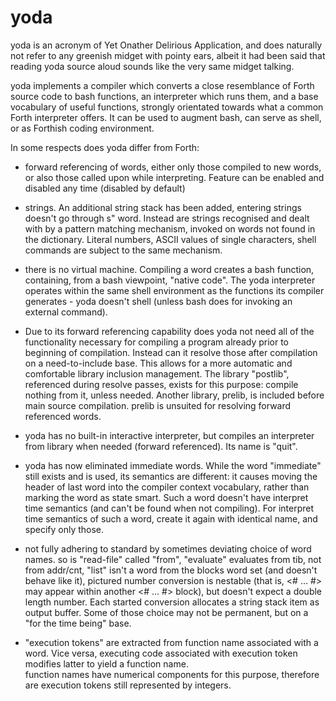# yoda
yoda is an acronym of Yet Onather Delirious Application, and does naturally not refer to any greenish midget with pointy ears,
albeit it had been said that reading yoda source aloud sounds like the very same midget talking.

yoda implements a compiler which converts a close resemblance of Forth source code to bash functions,
an interpreter which runs them, and a base vocabulary of useful functions, strongly orientated towards
what a common Forth interpreter offers. It can be used to augment bash, can serve as shell, or as Forthish
coding environment.

In some respects does yoda differ from Forth:

- forward referencing of words, either only those compiled to new
  words, or also those called upon while interpreting. Feature can
  be enabled and disabled any time (disabled by default)

- strings. An additional string stack has been added, entering strings
  doesn't go through  s"  word. Instead are strings recognised and dealt
  with by a pattern matching mechanism, invoked on words not found in
  the dictionary. Literal numbers, ASCII values of single characters,
  shell commands are subject to the same mechanism.

- there is no virtual machine. Compiling a word creates a bash function,
  containing, from a bash viewpoint, "native code". The yoda interpreter
  operates within the same shell environment as the functions its
  compiler generates - yoda doesn't shell (unless bash does for invoking
  an external command).

- Due to its forward referencing capability does yoda not need all of
  the functionality necessary for compiling a program already prior to
  beginning of compilation. Instead can it resolve those after compilation
  on a need-to-include base. This allows for a more automatic and
  comfortable library inclusion management. The library "postlib",
  referenced during resolve passes, exists for this purpose: compile
  nothing from it, unless needed.
  Another library, prelib, is included before main source compilation.
  prelib is unsuited for resolving forward referenced words.

- yoda has no built-in interactive interpreter, but compiles an interpreter
  from library when needed (forward referenced). Its name is "quit".

- yoda has now eliminated immediate words. While the word "immediate"
  still exists and is used, its semantics are different: it causes moving
  the header of last word into the compiler context vocabulary, rather than
  marking the word as state smart. Such a word doesn't have interpret time
  semantics (and can't be found when not compiling). For interpret time
  semantics of such a word, create it again with identical name, and specify
  only those.

- not fully adhering to standard by sometimes deviating choice of word names.
  so is "read-file" called "from", "evaluate" evaluates from tib, not from addr/cnt,
  "list" isn't a word from the blocks word set (and doesn't behave like it),
  pictured number conversion is nestable (that is,  <# ... #>  may appear
  within another <# ... #> block), but doesn't expect a double length number.
  Each started conversion allocates a string stack item as output buffer.
  Some of those choice may not be permanent, but on a "for the time being" base.
  
- "execution tokens" are extracted from function name associated with a word. Vice versa, 
  executing code associated with execution token modifies latter to yield a function name.  
  function names have numerical components for this purpose, therefore are execution tokens
  still represented by integers.
